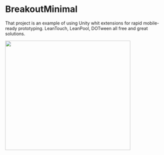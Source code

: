 # BreakoutMinimal
That project is an example of using Unity whit extensions for rapid mobile-ready prototyping. LeanTouch, LeanPool, DOTween all free and great solutions.

 <img src="https://giant.gfycat.com/JadedEagerKitten.gif" width="400" height="350" />
